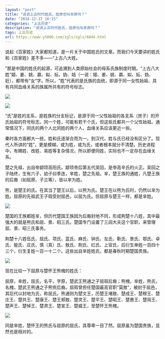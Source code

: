 ```yaml
---
layout: "post"
title: "说说上古时代姓氏，屈原也叫芈原吗？"
date: "2018-12-17 16:15"
categories: "上古历史"
description: "说说上古时代姓氏，屈原也叫芈原吗？"
tags: 上古历史
url: https://www.y5000.com/zgls/sgls/6044.html
---
```






说起《百家姓》大家都知道，是一片关于中国姓氏的文章。而我们今天要讲的姓氏和《百家姓》差不多——“上古八大姓。

”那是中国的姓氏的起源，可追溯到人类原始社会的母系氏族制度时期。“上古八大姓”姬、姜、姚、嬴、姒、妘、妫、姞（一说：姬、姜、姚、嬴、姒、妘、妫、妊），都带有“女”字。所以，“姓”代表的是氏族的血统，即源于同一女性始祖、具有共同血缘关系的族属所共有的符号标志。

![](https://img.y5000.com/uploads/allimg/161128/8-16112QG94N31.jpg)

![](https://img.y5000.com/uploads/allimg/161128/8-16112QH003U6.jpg)

“氏”是姓的支系，是姓族的分支标记，是源于同一父性始祖的各支系（庶子）的开氏始祖的符号标志。同一个姓，可能有若干个氏，但这些氏都共一个父性始祖。通常情况下，同氏的两个人比同姓的两个人，血缘关系应该更近一些。

秦时各方面都大一统，姓和氏逐渐合而为一。到汉代，姓与氏已经没有区分了。现代人所讲的“姓”，更是模糊，或为姓，或为氏，或者根本就分不清楚。历史进程中，有赐姓、改姓、易姓等复杂情况，所以即便同姓，实际也不一定存在血缘关系。

楚之先祖，出自帝颛顼高阳氏。颛顼帝后第五代吴回，是帝高辛氏的火正。吴回之子陆终，生有六子，幼子曰季连，芈姓，楚之先祖。芈，楚王族的通姓，凡楚王族的后裔（如屈原、子兰等），皆以芈为姓。

熊，是楚王的氏。在其当了楚王以后，以熊为氏。楚王在以熊为氏时，仍然以芈为姓。屈原的先祖武王子瑕受封屈邑，以屈为氏。但屈原与楚王一样，都是芈姓。

![](https://img.y5000.com/uploads/allimg/161128/1HZ522Q-0.jpg)

楚国的王族都姓芈，但历代楚国王族因为后裔封地不同，形成荆楚十八姓，其中最强大的就是熊氏和屈、景、昭三氏。楚国专门设置了三闾大夫这个官职，来管理屈、景、昭三氏事务。

荆楚十八姓伍氏、屈氏、项氏、蓝氏、麻氏、钟氏、左氏、靳氏、景氏、鄂氏、卓氏、能氏、庄氏、慎（真）氏、敖氏、荆氏、红氏、上官氏，后衍生单姓一百四十三个，衍生复姓一百一十二个。这些出自芈姓姓氏，都是春秋时期楚国贵族。

![](https://img.y5000.com/uploads/allimg/161128/8-16112QH01W96.jpg)

现在比较一下屈原与楚怀王熊槐的姓氏：

屈原，芈姓，屈氏，名平，字原，楚武王熊通之子屈瑕后裔；熊槐，芈姓，熊氏，名槐，楚武王熊通之子熊赀后裔。屈瑕曾担任楚国最高官职“莫敖”，被封于屈邑，其后代以封地为氏，称屈氏。熊通则为楚文王，历楚王堵敖、楚成王、楚穆王、楚庄王、楚共王、楚康王、楚王郏敖、楚灵王、楚平王、楚昭王、楚惠王、楚简王、楚声王、楚悼王、楚肃王、楚宣王、楚威王，至楚怀王熊槐。

![](https://img.y5000.com/uploads/allimg/161128/8-16112QH02C57.jpg)

同是芈姓，楚怀王的熊氏与屈原的屈氏，其尊卑一目了然。屈原虽为楚国贵族，显然也是相对的。
